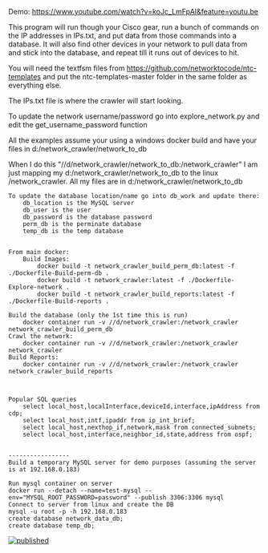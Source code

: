 Demo: https://www.youtube.com/watch?v=koJc_LmFpAI&feature=youtu.be

This program will run though your Cisco gear, run a bunch of commands on the IP addresses in IPs.txt, and put data from those commands into a database.  It will also find other devices in your network to pull data from and stick into the database, and repeat till it runs out of devices to hit.
	
You will need the textfsm files from https://github.com/networktocode/ntc-templates and put the ntc-templates-master folder in the same folder as everything else.

The IPs.txt file is where the crawler will start looking.

To update the network username/password go into explore_network.py and edit the get_username_password function

All the examples assume your using a windows docker build and have your files in d:/network_crawler/network_to_db
	
When I do this  "//d/network_crawler/network_to_db:/network_crawler"  I am just mapping my d:/network_crawler/network_to_db to the linux /network_crawler.  All my files are in d:/network_crawler/network_to_db

	To update the database location/name go into db_work and update there: 
		db_location is the MySQL server
		db_user is the user
		db_password is the database password
		perm_db is the perminate database
		temp_db is the temp database
	

	From main docker:
		Build Images:
			docker build -t network_crawler_build_perm_db:latest -f ./Dockerfile-Build-perm-db .
			docker build -t network_crawler:latest -f ./Dockerfile-Explore-network .
			docker build -t network_crawler_build_reports:latest -f ./Dockerfile-Build-reports .		

	Build the database (only the 1st time this is run)
		docker container run -v //d/network_crawler:/network_crawler network_crawler_build_perm_db
	Crawl the network:
		docker container run -v //d/network_crawler:/network_crawler network_crawler
	Build Reports:
		docker container run -v //d/network_crawler:/network_crawler network_crawler_build_reports
		
		
		
	Popular SQL queries
		select local_host,localInterface,deviceId,interface,ipAddress from cdp;
		select local_host,intf,ipaddr from ip_int_brief;
		select local_host,nexthop_if,network,mask from connected_subnets;
		select local_host,interface,neighbor_id,state,address from ospf;
	
	
	-----------------
	Build a temporary MySQL server for demo purposes (assuming the server is at 192.168.0.183)
	
	Run mysql container on server
	docker run --detach --name=test-mysql --env="MYSQL_ROOT_PASSWORD=password" --publish 3306:3306 mysql
	Connect to server from linux and create the DB
	mysql -u root -p -h 192.168.0.183
	create database network_data_db;
	create database temp_db;
[![published](https://static.production.devnetcloud.com/codeexchange/assets/images/devnet-published.svg)](https://developer.cisco.com/codeexchange/github/repo/GoreNetwork/Network-to-Database)
